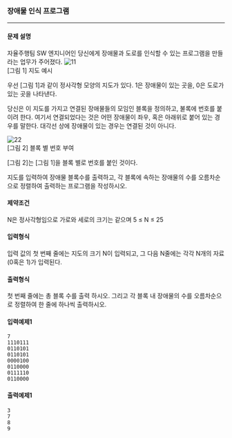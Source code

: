 ### 장애물 인식 프로그램

***

#### 문제 설명
자율주행팀 SW 엔지니어인 당신에게 장애물과 도로를 인식할 수 있는 프로그램을 만들라는 업무가 주어졌다.
![11](https://github.com/user-attachments/assets/ca9ff0be-923a-41e9-a72a-9a716c01b2e6)  
[그림 1] 지도 예시

우선 [그림 1]과 같이 정사각형 모양의 지도가 있다. 1은 장애물이 있는 곳을, 0은 도로가 있는 곳을 나타낸다.

당신은 이 지도를 가지고 연결된 장애물들의 모임인 블록을 정의하고, 불록에 번호를 붙이려 한다. 여기서 연결되었다는 것은 어떤 장애물이 좌우, 혹은 아래위로 붙어 있는 경우를 말한다. 대각선 상에 장애물이 있는 경우는 연결된 것이 아니다.

![22](https://github.com/user-attachments/assets/18fd479c-4f37-4aa2-b16b-a67fdb2f5753)  
[그림 2] 블록 별 번호 부여

[그림 2]는 [그림 1]을 블록 별로 번호를 붙인 것이다.

지도를 입력하여 장애물 블록수를 출력하고, 각 블록에 속하는 장애물의 수를 오름차순으로 정렬하여 출력하는 프로그램을 작성하시오.

#### 제약조건
N은 정사각형임으로 가로와 세로의 크기는 같으며 5 ≤ N ≤ 25

#### 입력형식
입력 값의 첫 번째 줄에는 지도의 크기 N이 입력되고, 그 다음 N줄에는 각각 N개의 자료(0혹은 1)가 입력된다.

#### 출력형식
첫 번째 줄에는 총 블록 수를 출력 하시오.
그리고 각 블록 내 장애물의 수를 오름차순으로 정렬하여 한 줄에 하나씩 출력하시오.

#### 입력예제1
```
7
1110111
0110101
0110101
0000100
0110000
0111110
0110000
```

#### 출력예제1
```
3
7
8
9
```
